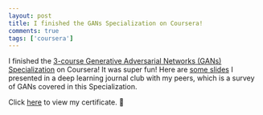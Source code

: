 ```yaml
---
layout: post
title: I finished the GANs Specialization on Coursera!
comments: true
tags: ['coursera']
---
```


I finished the [3-course Generative Adversarial Networks (GANs) Specialization](https://www.coursera.org/specializations/generative-adversarial-networks-gans) on Coursera! It was super fun! Here are [some slides](https://docs.google.com/presentation/d/1_oI408zCyrn8jNsR3-gUBiKhD73rqFnKtRI6h5eFs9A/edit?usp=sharing) I presented in a deep learning journal club with my peers, which is a survey of GANs covered in this Specialization.

Click [here](https://coursera.org/share/08ef512d600b5edf936febb0f24ed034) to view my certificate. 😬